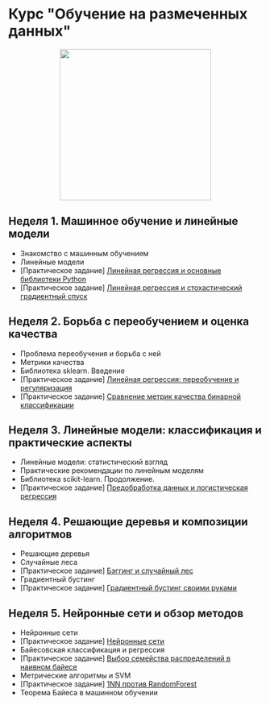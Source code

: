 # Курс "Обучение на размеченных данных"

<p align="center">
  <a href="https://www.coursera.org/learn/supervised-learning">
    <img width="300" height="300" src="https://d3njjcbhbojbot.cloudfront.net/api/utilities/v1/imageproxy/https://coursera-course-photos.s3.amazonaws.com/e6/cd8dc0b0dd11e5bda4c35792983a0c/800x800-02.jpg?auto=format%2Ccompress&dpr=1">
  </a>
</p>

## Неделя 1. Машинное обучение и линейные модели 
 * Знакомство с машинным обучением
 * Линейные модели
 * [Практическое задание] [Линейная регрессия и основные библиотеки Python](week_01/assignment_01)
 * [Практическое задание] [Линейная регрессия и стохастический градиентный спуск](week_01/assignment_02)

## Неделя 2. Борьба с переобучением и оценка качества
 *  Проблема переобучения и борьба с ней
 *  Метрики качества
 *  Библиотека sklearn. Введение
 * [Практическое задание] [Линейная регрессия: переобучение и регуляризация](week_02/assignment_01)
 * [Практическое задание] [Сравнение метрик качества бинарной классификации](week_02/assignment_02)

## Неделя 3. Линейные модели: классификация и практические аспекты
 * Линейные модели: статистический взгляд
 * Практические рекомендации по линейным моделям
 * Библиотека scikit-learn. Продолжение.
 * [Практическое задание] [Предобработка данных и логистическая регрессия](week_03/assignment)
 
## Неделя 4. Решающие деревья и композиции алгоритмов
 * Решающие деревья
 * Случайные леса
 * [Практическое задание] [Бэггинг и случайный лес](week_04/assignment_01)
 * Градиентный бустинг
 * [Практическое задание] [Градиентный бустинг своими руками](week_04/assignment_02)
 
 ## Неделя 5. Нейронные сети и обзор методов
 * Нейронные сети
 * [Практическое задание] [Нейронные сети](week_05/assignment_01)
 * Байесовская классификация и регрессия
 * [Практическое задание] [Выбор семейства распределений в наивном байесе](week_05/assignment_02)
 * Метрические алгоритмы и SVM
 * [Практическое задание] [1NN против RandomForest](week_05/assignment_03)
 * Теорема Байеса в машинном обучении
  
